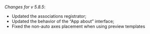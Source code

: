 _Changes for v 5.8.5_:
- Updated the associations registrator;
- Updated the behavior of the “App about” interface;
- Fixed the non-auto axes placement when using preview templates
